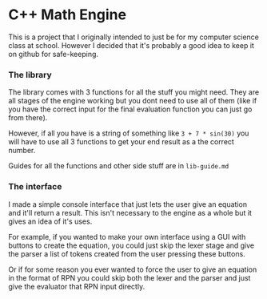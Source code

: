 # C++ Math Engine

This is a project that I originally intended to just be for my computer science class at school. However I decided that it's probably a good idea to keep it on github for safe-keeping.

### The library

The library comes with 3 functions for all the stuff you might need. They are all stages of the engine working but you dont need to use all of them (like if you have the correct input for the final evaluation function you can just go from there).

However, if all you have is a string of something like `3 + 7 * sin(30)` you will have to use all 3 functions to get your end result as a the correct number.

Guides for all the functions and other side stuff are in `lib-guide.md`

### The interface

I made a simple console interface that just lets the user give an equation and it'll return a result. This isn't necessary to the engine as a whole but it gives an idea of it's uses.

For example, if you wanted to make your own interface using a GUI with buttons to create the equation, you could just skip the lexer stage and give the parser a list of tokens created from the user pressing these buttons.

Or if for some reason you ever wanted to force the user to give an equation in the format of RPN you could skip both the lexer and the parser and just give the evaluator that RPN input directly.